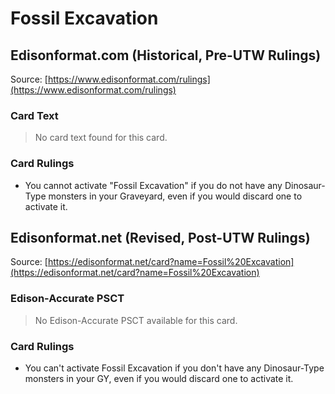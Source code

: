 # Fossil Excavation

## Edisonformat.com (Historical, Pre-UTW Rulings)

Source: [https://www.edisonformat.com/rulings](https://www.edisonformat.com/rulings)

### Card Text

> No card text found for this card.

### Card Rulings

*   You cannot activate "Fossil Excavation" if you do not have any Dinosaur-Type monsters in your Graveyard, even if you would discard one to activate it.

## Edisonformat.net (Revised, Post-UTW Rulings)

Source: [https://edisonformat.net/card?name=Fossil%20Excavation](https://edisonformat.net/card?name=Fossil%20Excavation)

### Edison-Accurate PSCT

> No Edison-Accurate PSCT available for this card.

### Card Rulings

*   You can't activate Fossil Excavation if you don't have any Dinosaur-Type monsters in your GY, even if you would discard one to activate it.
            